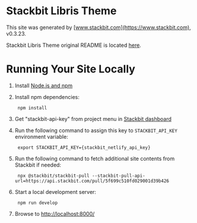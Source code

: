 # Stackbit Libris Theme

This site was generated by [www.stackbit.com](https://www.stackbit.com), v0.3.23.

Stackbit Libris Theme original README is located [here](./README.theme.md).

# Running Your Site Locally

1. Install [Node.js and npm](https://nodejs.org/en/)

1. Install npm dependencies:

        npm install

1. Get "stackbit-api-key" from project menu in [Stackbit dashboard](https://app.stackbit.com/dashboard)

1. Run the following command to assign this key to `STACKBIT_API_KEY` environment variable:

        export STACKBIT_API_KEY={stackbit_netlify_api_key}

1. Run the following command to fetch additional site contents from Stackbit if needed:

        npx @stackbit/stackbit-pull --stackbit-pull-api-url=https://api.stackbit.com/pull/5f699c510fd029001d39b426

1. Start a local development server:

        npm run develop

1. Browse to [http://localhost:8000/](http://localhost:8000/)
